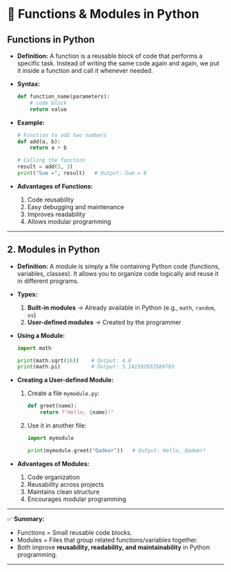 # 📘 Functions & Modules in Python

## **Functions in Python**   

* **Definition:**
  A function is a reusable block of code that performs a specific task.
  Instead of writing the same code again and again, we put it inside a function and call it whenever needed.

* **Syntax:**

  ```python
  def function_name(parameters):
      # code block
      return value
  ```

* **Example:**

  ```python
  # Function to add two numbers
  def add(a, b):
      return a + b

  # Calling the function
  result = add(5, 3)
  print("Sum =", result)   # Output: Sum = 8
  ```

* **Advantages of Functions:**

  1. Code reusability
  2. Easy debugging and maintenance
  3. Improves readability
  4. Allows modular programming

---

## 2. **Modules in Python**

* **Definition:**
  A module is simply a file containing Python code (functions, variables, classes).
  It allows you to organize code logically and reuse it in different programs.

* **Types:**

  1. **Built-in modules** → Already available in Python (e.g., `math`, `random`, `os`)
  2. **User-defined modules** → Created by the programmer

* **Using a Module:**

  ```python
  import math

  print(math.sqrt(16))    # Output: 4.0
  print(math.pi)          # Output: 3.141592653589793
  ```

* **Creating a User-defined Module:**

  1. Create a file `mymodule.py`:

     ```python
     def greet(name):
         return f"Hello, {name}!"
     ```

  2. Use it in another file:

     ```python
     import mymodule

     print(mymodule.greet("Qadeer"))   # Output: Hello, Qadeer!
     ```

* **Advantages of Modules:**

  1. Code organization
  2. Reusability across projects
  3. Maintains clean structure
  4. Encourages modular programming

---

✅ **Summary:**

* Functions = Small reusable code blocks.
* Modules = Files that group related functions/variables together.
* Both improve **reusability, readability, and maintainability** in Python programming.

---
